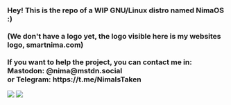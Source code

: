 <h3>
Hey! This is the repo of a WIP GNU/Linux distro named NimaOS :)
<br><br>
(We don't have a logo yet, the logo visible here is my websites logo, smartnima.com)
<br><br>
If you want to help the project, you can contact me in:<br>
Mastodon: @nima@mstdn.social <br>
or Telegram: https://t.me/NimaIsTaken
</h3>


<img src="https://media.mstdn.social/media_attachments/files/110/803/674/638/604/367/original/d015429240097798.png">
<img src="https://media.mstdn.social/media_attachments/files/110/927/986/816/131/691/original/9fd1215d83164732.png">
